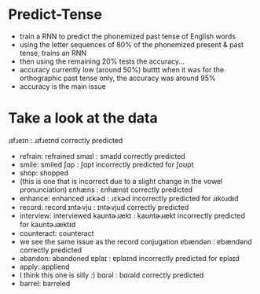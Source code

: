 # Predict-Tense
- train a RNN to predict the phonemized past tense of English words
- using the letter sequences of 80% of the phonemized present & past tense, trains an RNN
- then using the remaining 20% tests the accuracy...
- accuracy currently low (around 50%) butttt when it was for the orthographic past tense only, the accuracy was around 95%
- accuracy is the main issue

# Take a look at the data
ɹᵻfɹeɪn :  ɹᵻfɹeɪnd correctly predicted
  - refrain: refrained
smaɪl :  smaɪld correctly predicted
  - smile: smiled
ʃɑp :  ʃɑpt incorrectly predicted for ʃoʊpt
  - shop: shopped
  - (this is one that is incorrect due to a slight change in the vowel pronunciation)
ɛnhæns :  ɛnhænst correctly predicted
  - enhance: enhanced
ɹɛkɚd :  ɹɛkɚd incorrectly predicted for ɹᵻkoɹdᵻd
  - record: record
ɪntɚvju :  ɪntɚvjud correctly predicted
  - interview: interviewed
kaʊntɚɹækt :  kaʊntɚɹækt incorrectly predicted for kaʊntɚɹæktᵻd
  - counteract: counteract
  - we see the same issue as the record conjugation
ɐbændən :  ɐbændənd correctly predicted
  - abandon: abandoned
ɐplaɪ :  ɐplaɪnd incorrectly predicted for ɐplaɪd
  - apply: appliend
  - I think this one is silly :)
bɑɾəl :  bɑɾəld correctly predicted
  - barrel: barreled
